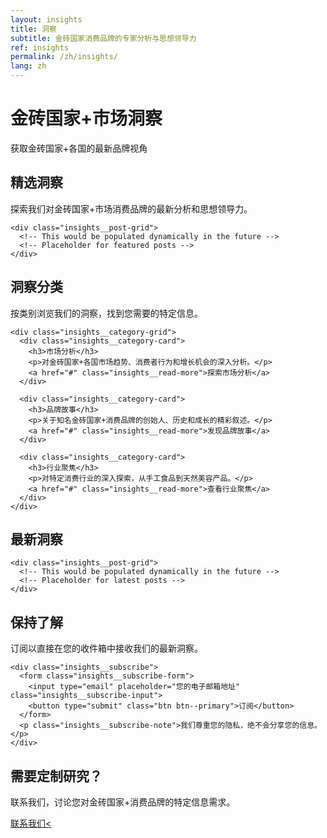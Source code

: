 ```yaml
---
layout: insights
title: 洞察
subtitle: 金砖国家消费品牌的专家分析与思想领导力
ref: insights
permalink: /zh/insights/
lang: zh
---
```


<!-- Hero Panel -->
<div class="panel panel--hero">
  <div class="panel__content">
    <h1 class="panel__heading-primary insights__title">金砖国家+市场洞察</h1>
    <p class="panel__subtitle">获取金砖国家+各国的最新品牌视角</p>
  </div>
</div>

<!-- Featured Insights - To be added in future updates -->
<div class="panel panel--light insights-panel">
  <div class="panel__content">
    <h2 class="panel__heading-secondary">精选洞察</h2>
    <p class="panel__lead-text">探索我们对金砖国家+市场消费品牌的最新分析和思想领导力。</p>
    
    <div class="insights__post-grid">
      <!-- This would be populated dynamically in the future -->
      <!-- Placeholder for featured posts -->
    </div>
  </div>
</div>

<!-- Categories Panel -->
<div class="panel panel--primary-soft">
  <div class="panel__content">
    <h2 class="panel__heading-secondary">洞察分类</h2>
    <p class="panel__lead-text">按类别浏览我们的洞察，找到您需要的特定信息。</p>
    
    <div class="insights__category-grid">
      <div class="insights__category-card">
        <h3>市场分析</h3>
        <p>对金砖国家+各国市场趋势、消费者行为和增长机会的深入分析。</p>
        <a href="#" class="insights__read-more">探索市场分析</a>
      </div>
      
      <div class="insights__category-card">
        <h3>品牌故事</h3>
        <p>关于知名金砖国家+消费品牌的创始人、历史和成长的精彩叙述。</p>
        <a href="#" class="insights__read-more">发现品牌故事</a>
      </div>
      
      <div class="insights__category-card">
        <h3>行业聚焦</h3>
        <p>对特定消费行业的深入探索，从手工食品到天然美容产品。</p>
        <a href="#" class="insights__read-more">查看行业聚焦</a>
      </div>
    </div>
  </div>
</div>

<!-- Latest Insights Panel -->
<div class="panel panel--light">
  <div class="panel__content">
    <h2 class="panel__heading-secondary">最新洞察</h2>
    
    <div class="insights__post-grid">
      <!-- This would be populated dynamically in the future -->
      <!-- Placeholder for latest posts -->
    </div>
  </div>
</div>

<!-- Subscribe Panel -->
<div class="panel panel--accent-soft">
  <div class="panel__content panel--centered">
    <h2 class="panel__heading-secondary">保持了解</h2>
    <p class="panel__lead-text">订阅以直接在您的收件箱中接收我们的最新洞察。</p>
    
    <div class="insights__subscribe">
      <form class="insights__subscribe-form">
        <input type="email" placeholder="您的电子邮箱地址" class="insights__subscribe-input">
        <button type="submit" class="btn btn--primary">订阅</button>
      </form>
      <p class="insights__subscribe-note">我们尊重您的隐私，绝不会分享您的信息。</p>
    </div>
  </div>
</div>

<!-- Contact CTA Panel -->
<div class="panel panel--cta">
  <div class="panel__content panel--centered">
    <h2 class="panel__heading-secondary">需要定制研究？</h2>
    <p class="panel__lead-text">联系我们，讨论您对金砖国家+消费品牌的特定信息需求。</p>
    <div class="cta-buttons">
      <a href="{{ site.baseurl }}/{{ page.lang }}/about/#contact" class="btn btn--secondary-cta">联系我们<</a>
    </div>
  </div>
</div>